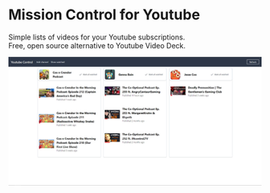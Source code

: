 # Mission Control for Youtube

Simple lists of videos for your Youtube subscriptions.  
Free, open source alternative to Youtube Video Deck.

![Mission Control for Youtube in action](./media/screenshot.jpg 'Mission Control for Youtube in action')
